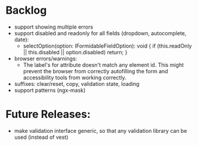 # Backlog

- support showing multiple errors
- support disabled and readonly for all fields (dropdown, autocomplete, date):
  - selectOption(option: IFormidableFieldOption): void {
    if (this.readOnly || this.disabled || option.disabled) return; }
- browser errors/warnings:
  - The label's for attribute doesn't match any element id. This might prevent the browser from correctly autofilling the form and accessibility tools from working correctly.
- suffixes: clear/reset, copy, validation state, loading
- support patterns (ngx-mask)

# Future Releases:

- make validation interface generic, so that any validation library can be used (instead of vest)
